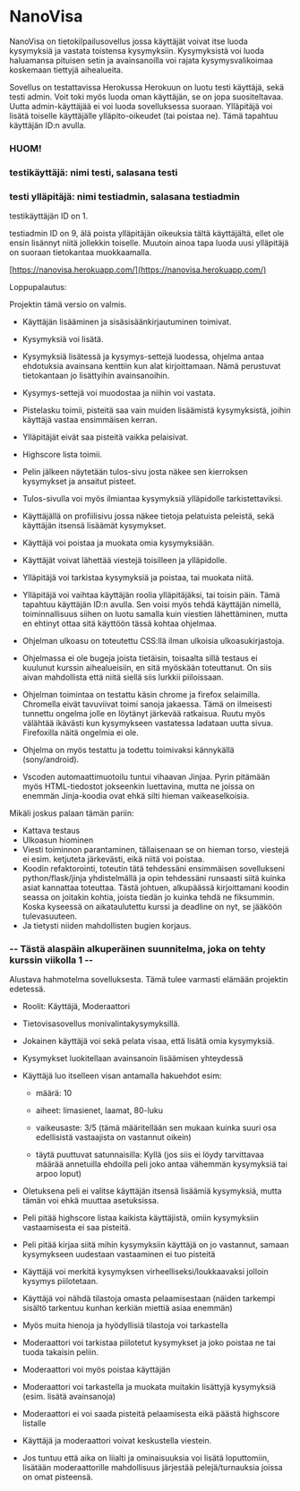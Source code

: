 # NanoVisa

NanoVisa on tietokilpailusovellus jossa käyttäjät voivat itse luoda kysymyksiä ja vastata toistensa kysymyksiin. Kysymyksistä voi luoda haluamansa pituisen setin ja avainsanoilla voi rajata kysymysvalikoimaa koskemaan tiettyjä aihealueita.

Sovellus on testattavissa Herokussa
Herokuun on luotu testi käyttäjä, sekä testi admin. Voit toki myös luoda oman käyttäjän, se on jopa suositeltavaa. Uutta admin-käyttäjää ei voi luoda sovelluksessa suoraan. Ylläpitäjä voi lisätä toiselle käyttäjälle ylläpito-oikeudet (tai poistaa ne). Tämä tapahtuu käyttäjän ID:n avulla. 

### HUOM! 
### testikäyttäjä: nimi testi, salasana testi
### testi ylläpitäjä: nimi testiadmin, salasana testiadmin 
 
testikäyttäjän ID on 1.

testiadmin ID on 9, älä poista ylläpitäjän oikeuksia tältä käyttäjältä, ellet ole ensin lisännyt niitä jollekkin toiselle. Muutoin ainoa tapa luoda uusi ylläpitäjä on suoraan tietokantaa muokkaamalla.

[https://nanovisa.herokuapp.com/](https://nanovisa.herokuapp.com/)

Loppupalautus:

Projektin tämä versio on valmis.


- Käyttäjän lisääminen ja sisäsisäänkirjautuminen toimivat.
- Kysymyksiä voi lisätä.
- Kysymyksiä lisätessä ja kysymys-settejä luodessa, ohjelma antaa ehdotuksia avainsana kenttiin kun alat kirjoittamaan. Nämä perustuvat tietokantaan jo lisättyihin avainsanoihin.
- Kysymys-settejä voi muodostaa ja niihin voi vastata.
- Pistelasku toimii, pisteitä saa vain muiden lisäämistä kysymyksistä, joihin käyttäjä vastaa ensimmäisen kerran.
- Ylläpitäjät eivät saa pisteitä vaikka pelaisivat.
- Highscore lista toimii.
- Pelin jälkeen näytetään tulos-sivu josta näkee sen kierroksen kysymykset ja ansaitut pisteet.
- Tulos-sivulla voi myös ilmiantaa kysymyksiä ylläpidolle tarkistettaviksi.
- Käyttäjällä on profiilisivu jossa näkee tietoja pelatuista peleistä, sekä käyttäjän itsensä lisäämät kysymykset.
- Käyttäjä voi poistaa ja muokata omia kysymyksiään.
- Käyttäjät voivat lähettää viestejä toisilleen ja ylläpidolle.


- Ylläpitäjä voi tarkistaa kysymyksiä ja poistaa, tai muokata niitä.
- Ylläpitäjä voi vaihtaa käyttäjän roolia ylläpitäjäksi, tai toisin päin. Tämä tapahtuu käyttäjän ID:n avulla. Sen voisi myös tehdä käyttäjän nimellä, toiminnallisuus siihen on luotu samalla kuin viestien lähettäminen, mutta en ehtinyt ottaa sitä käyttöön tässä kohtaa ohjelmaa.


- Ohjelman ulkoasu on toteutettu CSS:llä ilman ulkoisia ulkoasukirjastoja.
- Ohjelmassa ei ole bugeja joista tietäisin, toisaalta sillä testaus ei kuulunut kurssin aihealueisiin, en sitä myöskään toteuttanut. On siis aivan mahdollista että niitä siellä siis lurkkii piiloissaan.


- Ohjelman toimintaa on testattu käsin chrome ja firefox selaimilla. Chromella eivät tavuviivat toimi sanoja jakaessa. Tämä on ilmeisesti tunnettu ongelma jolle en löytänyt järkevää ratkaisua. Ruutu myös välähtää ikävästi kun kysymykseen vastatessa ladataan uutta sivua. Firefoxilla näitä ongelmia ei ole. 
- Ohjelma on myös testattu ja todettu toimivaksi kännykällä (sony/android).


- Vscoden automaattimuotoilu tuntui vihaavan Jinjaa. Pyrin pitämään myös HTML-tiedostot jokseenkin luettavina, mutta ne joissa on enemmän Jinja-koodia ovat ehkä silti hieman vaikeaselkoisia.

Mikäli joskus palaan tämän pariin:

- Kattava testaus
- Ulkoasun hiominen
- Viesti toiminnon parantaminen, tällaisenaan se on hieman torso, viestejä ei esim. ketjuteta järkevästi, eikä niitä voi poistaa. 
- Koodin refaktorointi, toteutin tätä tehdessäni ensimmäisen sovellukseni python/flask/jinja yhdistelmällä ja opin tehdessäni runsaasti siitä kuinka asiat kannattaa toteuttaa. Tästä johtuen, alkupäässä kirjoittamani koodin seassa on joitakin kohtia, joista tiedän jo kuinka tehdä ne fiksummin. Koska kyseessä on aikataulutettu kurssi ja deadline on nyt, se jääköön tulevasuuteen.
- Ja tietysti niiden mahdollisten bugien korjaus.


### -- Tästä alaspäin alkuperäinen suunnitelma, joka on tehty kurssin viikolla 1 --

Alustava hahmotelma sovelluksesta. Tämä tulee varmasti elämään projektin edetessä.

- Roolit: Käyttäjä, Moderaattori

- Tietovisasovellus monivalintakysymyksillä.
- Jokainen käyttäjä voi sekä pelata visaa, että lisätä omia kysymyksiä.
- Kysymykset luokitellaan avainsanoin lisäämisen yhteydessä
- Käyttäjä luo itselleen visan antamalla hakuehdot esim:

  - määrä: 10

  - aiheet: limasienet, laamat, 80-luku

  - vaikeusaste: 3/5 (tämä määritellään sen mukaan kuinka suuri osa edellisistä vastaajista on vastannut oikein)

  - täytä puuttuvat satunnaisilla: Kyllä (jos siis ei löydy tarvittavaa määrää annetuilla ehdoilla peli joko antaa vähemmän kysymyksiä tai arpoo loput)

- Oletuksena peli ei valitse käyttäjän itsensä lisäämiä kysymyksiä, mutta tämän voi ehkä muuttaa asetuksissa.
- Peli pitää highscore listaa kaikista käyttäjistä, omiin kysymyksiin vastaamisesta ei saa pisteitä.
- Peli pitää kirjaa siitä mihin kysymyksiin käyttäjä on jo vastannut, samaan kysymykseen uudestaan vastaaminen ei tuo pisteitä
- Käyttäjä voi merkitä kysymyksen virheelliseksi/loukkaavaksi jolloin kysymys piilotetaan.
- Käyttäjä voi nähdä tilastoja omasta pelaamisestaan (näiden tarkempi sisältö tarkentuu kunhan kerkiän miettiä asiaa enemmän)
- Myös muita hienoja ja hyödyllisiä tilastoja voi tarkastella

- Moderaattori voi tarkistaa piilotetut kysymykset ja joko poistaa ne tai tuoda takaisin peliin.
- Moderaattori voi myös poistaa käyttäjän
- Moderaattori voi tarkastella ja muokata muitakin lisättyjä kysymyksiä (esim. lisätä avainsanoja)
- Moderaattori ei voi saada pisteitä pelaamisesta eikä päästä highscore listalle

- Käyttäjä ja moderaattori voivat keskustella viestein.

- Jos tuntuu että aika on liialti ja ominaisuuksia voi lisätä loputtomiin, lisätään moderaattorille mahdollisuus järjestää pelejä/turnauksia joissa on omat pisteensä.
